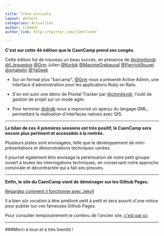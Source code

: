 ```yaml
---

title: Trêve estivale
layout: default
categories: Actualités
author: Clément
author_link: http://twitter.com/clmntlxndr

---
```


**C'est sur cette 4è édition que le CaenCamp prend ses congés.**


Cette édition fut de nouveau un beau succès, en présence de [@clmntlxndr](http://www.twitter.com/clmntlxndr) [@f_leguedois](https://twitter.com/f_leguedois) [@Grm](https://twitter.com/Grm) Julien [@Korbik](https://twitter.com/Korbik) [@MaximeGrebauval](https://twitter.com/MaximeGrebauval) [@PierrickRouxel](https://twitter.com/PierrickRouxel) [@smahelin](https://twitter.com/smahelin) [@YaGeek](https://twitter.com/YaGeek) 


* Sur un format plus "barcamp", [@Grm](http://twitter.com/grm) nous a présenté Active Admin, une interface d'administration pour les applications Ruby on Rails.

* S'en est suivi une démo de Pivotal Tracker par [@clmntlxndr](http://twitter.com/clmntlxndr), l'outil de gestion de projet sur un mode agile.

* Pour terminer [@dridk](http://twitter.com/dridk) nous a improvisé un aperçu du langage QML, permettant la réalisation d'interfaces natives avec Qt5.

_______________________________________

**Le bilan de ces 4 premères sessions est très positif, le CaenCamp sera encore plus pertinent et accessible à la rentrée.**

Plusieurs pistes sont envisagées, telle que le développement de mini-présentations et démonstrations techniques variées.

Il pourrait également être envisagé la pérénisation de notre petit groupe ouvert à toutes les interrogations techniques, en conservant notre approche conviviale et décontractée qui a fait ses preuves.

________________________________________

**Enfin, le site du CaenCamp vient de déménager sur les Github Pages.**

[Regardez comment il fonctionne avec Jekyll](https://github.com/CaenCamp/caencamp.github.com)

Il a bien sûr vocation à être amélioré petit à petit et sera assorti d'une notice pour publier sur ces fameuses Github Pages.

Pour consulter temporairement le contenu de l'ancien site, [c'est par ici](https://sites.google.com/site/caencamp/).

___________________________________________

###Merci à tous et à très bientôt !
